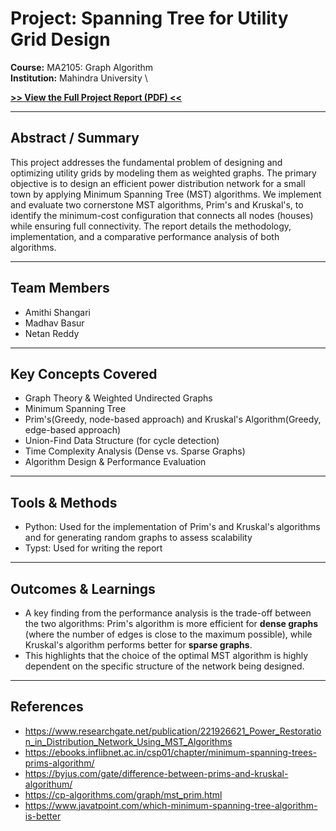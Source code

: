 # Project: Spanning Tree for Utility Grid Design

**Course:** MA2105: Graph Algorithm \
**Institution:** Mahindra University \

**[>> View the Full Project Report (PDF) <<](report.pdf)**

---

## Abstract / Summary

This project addresses the fundamental problem of designing and optimizing utility grids by modeling them as weighted graphs. The primary objective is to design an efficient power distribution network for a small town by applying Minimum Spanning Tree (MST) algorithms. We implement and evaluate two cornerstone MST algorithms, Prim's and Kruskal's, to identify the minimum-cost configuration that connects all nodes (houses) while ensuring full connectivity. The report details the methodology, implementation, and a comparative performance analysis of both algorithms.

---

## Team Members

* Amithi Shangari
* Madhav Basur
* Netan Reddy

---

## Key Concepts Covered

* Graph Theory & Weighted Undirected Graphs
* Minimum Spanning Tree 
* Prim's(Greedy, node-based approach) and Kruskal's Algorithm(Greedy, edge-based approach)
* Union-Find Data Structure (for cycle detection)
* Time Complexity Analysis (Dense vs. Sparse Graphs)
* Algorithm Design & Performance Evaluation

---

## Tools & Methods 

* Python: Used for the implementation of Prim's and Kruskal's algorithms and for generating random graphs to assess scalability
* Typst: Used for writing the report

---

## Outcomes & Learnings 

* A key finding from the performance analysis is the trade-off between the two algorithms: Prim's algorithm is more efficient for **dense graphs** (where the number of edges is close to the maximum possible), while Kruskal's algorithm performs better for **sparse graphs**.
* This highlights that the choice of the optimal MST algorithm is highly dependent on the specific structure of the network being designed.

---

## References 

* https://www.researchgate.net/publication/221926621_Power_Restoration_in_Distribution_Network_Using_MST_Algorithms
* https://ebooks.inflibnet.ac.in/csp01/chapter/minimum-spanning-trees-prims-algorithm/
* https://byjus.com/gate/difference-between-prims-and-kruskal-algorithum/
* https://cp-algorithms.com/graph/mst_prim.html
* https://www.javatpoint.com/which-minimum-spanning-tree-algorithm-is-better
